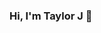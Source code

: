 ### Hi, I'm Taylor J 👋

<!--
**tajohnsonn/tajohnsonn** is a ✨ _special_ ✨ repository because its `README.md` (this file) appears on your GitHub profile.

- 🔭 I’m currently working on developing my skills in front end web development
- 🌱 I’m a current student at UCLA Extension Coding Bootcamp
- 📫 Message me: tajohnsonn@gmail.com
- 😄 Pronouns: Her/Hers
- ⚡ Check out my recent projects below  
-->
